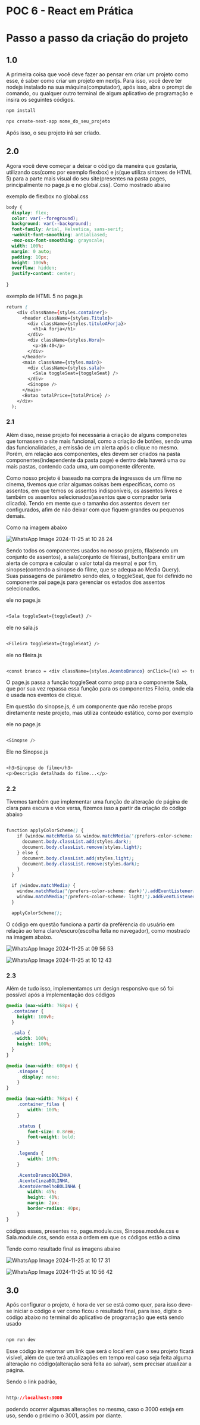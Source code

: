 # POC 6 - React em Prática

# Passo a passo da criação do projeto

## 1.0
A primeira coisa que você deve fazer ao pensar em criar um projeto como esse, é saber como criar um projeto em nextjs. Para isso, você deve ter nodejs instalado na sua máquina(computador), após isso, abra o prompt de comando, ou qualquer outro terminal de algum aplicativo de programação e insira os seguintes códigos.

  ```css
npm install

npx create-next-app nome_do_seu_projeto
```
Após isso, o seu projeto irá ser criado.

## 2.0
Agora você deve começar a deixar o código da maneira que gostaria, utilizando css(como por exemplo flexbox) e js(que utiliza sintaxes de HTML 5) para a parte mais visual do seu site(presentes na pasta pages, principalmente no page.js e no global.css). Como mostrado abaixo

exemplo de flexbox no global.css
```css
body {
  display: flex;
  color: var(--foreground);
  background: var(--background);
  font-family: Arial, Helvetica, sans-serif;
  -webkit-font-smoothing: antialiased;
  -moz-osx-font-smoothing: grayscale;
  width: 100%;
  margin: 0 auto; 
  padding: 10px; 
  height: 100vh; 
  overflow: hidden;
  justify-content: center;
  
}
```

exemplo de HTML 5 no page.js
```css
return (
    <div className={styles.container}>
      <header className={styles.Titulo}>
        <div className={styles.tituloAForja}>
          <h1>A forja</h1>
        </div>
        <div className={styles.Hora}>
          <p>16:40</p>
        </div>
      </header>
      <main className={styles.main}>
        <div className={styles.sala}>
          <Sala toggleSeat={toggleSeat} />
        </div>
        <Sinopse />
      </main>
      <Botao totalPrice={totalPrice} />
    </div>
  );
```


### 2.1
Além disso, nesse projeto foi necessária à criação de alguns componetes que tornassem o site mais funcional, como a criação de botões, sendo uma das funcionalidades, a emissão de um alerta após o clique no mesmo. Porém, em relação aos componentes, eles devem ser criados na pasta componentes(independente da pasta page) e dentro dela haverá uma ou mais pastas, contendo cada uma, um componente diferente. 

Como nosso projeto é baseado na compra de ingressos de um filme no cinema, tivemos que criar algumas coisas bem específicas, como os assentos, em que temos os assentos indisponíveis, os assentos livres e também os assentos selecionados(assentos que o comprador teria clicado). Tendo em mente que o tamanho dos assentos devem ser configurados, afim de não deixar com que fiquem grandes ou pequenos demais.

Como na imagem abaixo

![WhatsApp Image 2024-11-25 at 10 28 24](https://github.com/user-attachments/assets/ad4ab4a3-9a4a-45d0-ab2b-1925db500639)


Sendo todos os componentes usados no nosso projeto, fila(sendo um conjunto de assentos), a sala(conjunto de fileiras), button(para emitir um alerta de compra e calcular o valor total da mesma) e por fim, sinopse(contendo a sinopse do filme, que se adequa ao Media Query). 
Suas passagens de parâmetro sendo eles, o toggleSeat, que foi definido no componente pai page.js para gerenciar os estados dos assentos selecionados.

ele no page.js
```css

<Sala toggleSeat={toggleSeat} />

```

ele no sala.js
```css

<Fileira toggleSeat={toggleSeat} />

```
ele no fileira.js
```css

<const branco = <div className={styles.AcentoBranco} onClick={(e) => toggleSeat(e.target)}></div>;

```
O page.js passa a função toggleSeat como prop para o componente Sala, que por sua vez repassa essa função para os componentes Fileira, onde ela é usada nos eventos de clique.

Em questão do sinopse.js, é um componente que não recebe props diretamente neste projeto, mas utiliza conteúdo estático, como por exemplo

ele no page.js
```css

<Sinopse />

```

Ele no Sinopse.js
```css

<h3>Sinopse do filme</h3>
<p>Descrição detalhada do filme...</p>

```



### 2.2
Tivemos também que implementar uma função de alteração de página de clara para escura e vice versa, fizemos isso a partir da criação do código abaixo

```css

function applyColorScheme() {
    if (window.matchMedia && window.matchMedia('(prefers-color-scheme: dark)').matches) {
      document.body.classList.add(styles.dark);
      document.body.classList.remove(styles.light);
    } else {
      document.body.classList.add(styles.light);
      document.body.classList.remove(styles.dark);
    }
  }

  if (window.matchMedia) {
    window.matchMedia('(prefers-color-scheme: dark)').addEventListener('change', applyColorScheme);
    window.matchMedia('(prefers-color-scheme: light)').addEventListener('change', applyColorScheme);
  }

  applyColorScheme();

```

O código em questão funciona a partir da prefêrencia do usuário em relação ao tema claro/escuro(escolha feita no navegador), como mostrado na imagem abaixo.

![WhatsApp Image 2024-11-25 at 09 56 53](https://github.com/user-attachments/assets/a3ea5c3e-f01a-457e-afa4-1a73c919d05c)

![WhatsApp Image 2024-11-25 at 10 12 43](https://github.com/user-attachments/assets/ade59f2b-9de2-4865-9a48-ee346e966873)


### 2.3
Além de tudo isso, implementamos um design responsivo que só foi possível após a implementação dos códigos

```css
@media (max-width: 768px) {
  .container {
    height: 100vh;
  }

  .sala {
    width: 100%;
    height: 100%;
  }
}
```
```css
@media (max-width: 600px) {   
    .sinopse {
      display: none;
    }
}
```
```css
@media (max-width: 768px) {
    .container_filas {
        width: 100%;
    }

    .status {
        font-size: 0.8rem;
        font-weight: bold;
    }

    .legenda {
        width: 100%;
    }

    .AcentoBrancoBOLINHA,
    .AcentoCinzaBOLINHA,
    .AcentoVermelhoBOLINHA {
        width: 45%;
        height: 40%;
        margin: 2px;
        border-radius: 40px;
    }
}
```

códigos esses, presentes no, page.module.css, Sinopse.module.css e Sala.module.css, sendo essa a ordem em que os códigos estão a cima

Tendo como resultado final as imagens abaixo

![WhatsApp Image 2024-11-25 at 10 17 31](https://github.com/user-attachments/assets/67dcdb18-bad5-4f57-a5f5-787ebe538444)

![WhatsApp Image 2024-11-25 at 10 56 42](https://github.com/user-attachments/assets/85cb668f-3480-49e7-8736-1b7a1b59c0ff)



## 3.0 
Após configurar o projeto, é hora de ver se está como quer, para isso deve-se iniciar o código e ver como ficou o resultado final, para isso, digite o código abaixo no terminal do aplicativo de programação que está sendo usado

```css

npm run dev

```

Esse código ira retornar um link que será o local em que o seu projeto ficará visível, além de que terá atualizações em tempo real caso seja feita alguma alteração no código(alteração será feita ao salvar), sem precisar atualizar a página. 

Sendo o link padrão,

```css

http://localhost:3000

```
podendo ocorrer algumas alterações no mesmo, caso o 3000 esteja em uso, sendo o próximo o 3001, assim por diante.

